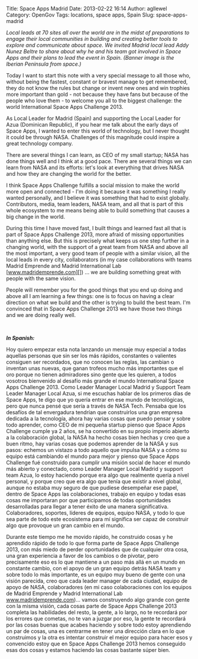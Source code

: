 Title: Space Apps Madrid
Date: 2013-02-22 16:14
Author: agllewel
Category: OpenGov
Tags: locations, space apps, Spain
Slug: space-apps-madrid

*Local leads at 70 sites all over the world are in the midst of
preparations to engage their local communities in building and creating
better tools to explore and communicate about space. We invited Madrid
local lead Addy Nunez Beltre to share about why he and his team got
involved in Space Apps and their plans to lead the event in Spain.
(Banner image is the Iberian Peninsula from space.)*

Today I want to start this note with a very special message to all those
who, without being the fastest, constant or bravest manage to get
remembered, they do not know the rules but change or invent new ones and
win trophies more important than gold - not because they have fans but
because of the people who love them - to welcome you all to the biggest
challenge: the world International Space Apps Challenge 2013.

As Local Leader for Madrid (Spain) and supporting the Local Leader for
Azua (Dominican Republic), if you hear me talk about the early days of
Space Apps, I wanted to enter this world of technology, but I never
thought it could be through NASA. Challenges of this magnitude could
inspire a great technology company.

There are several things I can learn, as CEO of my small startup; NASA
has done things well and I think at a good pace. There are several
things we can learn from NASA and its efforts: let's look at everything
that drives NASA and how they are changing the world for the better.

I think Space Apps Challenge fulfills a social mission to make the world
more open and connected - I'm doing it because it was something I really
wanted personally, and I believe it was something that had to exist
globally. Contributors, media, team leaders, NASA team, and all that is
part of this whole ecosystem to me means being able to build something
that causes a big change in the world.

During this time I have moved fast, I built things and learned fast all
that is part of Space Apps Challenge 2013, more afraid of missing
opportunities than anything else. But this is precisely what keeps us
one step further in a changing world, with the support of a great team
from NASA and above all the most important, a very good team of people
with a similar vision, all the local leads in every city, collaborators
(in my case collaborations with teams Madrid Emprende and Madrid
International Lab [www.madridemprende.com][]) ... we are building
something great with people with the same vision.

People will remember you for the good things that you end up doing and
above all I am learning a few things: one is to focus on having a clear
direction on what we build and the other is trying to build the best
team. I'm convinced that in Space Apps Challenge 2013 we have those two
things and we are doing really well.

 

***In Spanish:***

Hoy quiero empezar esta nota lanzando un mensaje muy especial a todas
aquellas personas que sin ser los más rápidos, constantes o valientes
consiguen ser recordados, que no conocen las reglas, las cambian o
inventan unas nuevas, que ganan trofeos mucho más importantes que el oro
porque no tienen admiradores sino gente que les quieren, a todos
vosotros bienvenido al desafío más grande el mundo International Space
Apps Challenge 2013. Como Leader Manager Local Madrid y Support Team
Leader Manager Local Azua, si me escuchas hablar de los primeros días de
Space Apps, te digo que yo quería entrar en ese mundo de tecnológicas,
pero que nunca pensé que sería a través de NASA Tech. Pensaba que los
desafíos de tal envergadura tendrían que construirlos una gran empresa
dedicada a la tecnología, ahora hay varias cosas que puedo pensar y
sobre todo aprender, como CEO de mi pequeña startup pienso que Space
Apps Challenge cumple ya 2 años, se ha convertido en su propio imperio
abierto a la colaboración global, la NASA ha hecho cosas bien hechas y
creo que a buen ritmo, hay varias cosas que podemos aprender de la NASA
y sus pasos: echemos un vistazo a todo aquello que impulsa NASA y a cómo
su equipo está cambiando el mundo para mejor y pienso que Space Apps
Challenge fué construido para cumplir una misión social de hacer el
mundo más abierto y conectado, como Leader Manager Local Madrid y
support team Azua, lo estoy haciendo porque era algo que realmente
quería a nivel personal, y porque creo que era algo que tenía que
existir a nivel global, aunque no estaba muy seguro de que pudiese
desempeñar ese papel, dentro de Space Apps las colaboraciones, trabajo
en equipo y todas esas cosas me importaran por que participamos de todas
oportunidades desarrolladas para llegar a tener éxito de una manera
significativa. Colaboradores, soportes, líderes de equipos, equipo NASA,
y todo lo que sea parte de todo este ecosistema para mí significa ser
capaz de construir algo que provoque un gran cambio en el mundo.

Durante este tiempo me he movido rápido, he construido cosas y he
aprendido rápido de todo lo que forma parte de Space Apps Challenge
2013, con más miedo de perder oportunidades que de cualquier otra cosa,
una gran experiencia a favor de los cambios o de pivotar, pero
precisamente eso es lo que mantiene a un paso más allá en un mundo en
constante cambio, con el apoyo de un gran equipo detrás NASA team y
sobre todo lo más importante, es un equipo muy bueno de gente con una
visión parecida, creo que cada leader manager de cada ciudad, equipo de
apoyo de NASA, colaboradores (en mi caso colaboraciones con los equipos
de Madrid Emprende y Madrid International Lab www.madridemprende.com)…
vamos construyendo algo grande con gente con la misma visión, cada cosas
parte de Space Apps Challenge 2013 completa las habilidades del resto,
la gente, a lo largo, no te recordará por los errores que cometas, no te
van a juzgar por eso, la gente te recordará por las cosas buenas que
acabes haciendo y sobre todo estoy aprendiendo un par de cosas, una es
centrarme en tener una dirección clara en lo que construimos y la otra
es intentar construir el mejor equipo para hacer esos y convencido estoy
que en Space Apps Challenge 2013 hemos conseguido esas dos cosas y
estamos haciendo las cosas bastante súper bien.

  [www.madridemprende.com]: http://www.madridemprende.com
